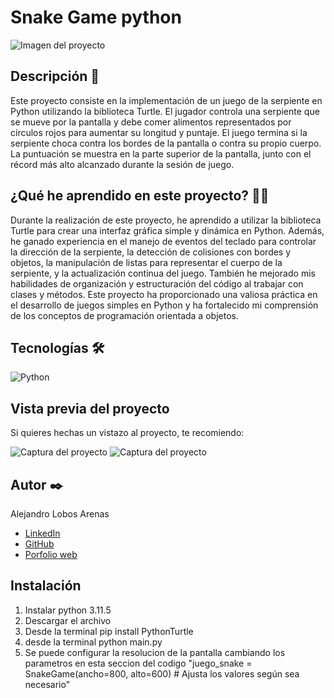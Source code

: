 # Snake Game python
![Imagen del proyecto](https://github.com/alejandro-lobos/snake.-game-python-3.11.5/blob/774580f6327880b07e7ecefba1c99357f8d6240e/snake-image)

<!-- ## Ejemplo en vivo
- [URL-de-github-pages-de-este-proyecto](URL-de-github-pages-de-este-proyecto)
- [URL-de-la-api](URL-de-la-api) -->

## Descripción 📑

Este proyecto consiste en la implementación de un juego de la serpiente en Python utilizando la biblioteca Turtle. El jugador controla una serpiente que se mueve por la pantalla y debe comer alimentos representados por círculos rojos para aumentar su longitud y puntaje. El juego termina si la serpiente choca contra los bordes de la pantalla o contra su propio cuerpo. La puntuación se muestra en la parte superior de la pantalla, junto con el récord más alto alcanzado durante la sesión de juego.

## ¿Qué he aprendido en este proyecto? 🙇🏻 

Durante la realización de este proyecto, he aprendido a utilizar la biblioteca Turtle para crear una interfaz gráfica simple y dinámica en Python. Además, he ganado experiencia en el manejo de eventos del teclado para controlar la dirección de la serpiente, la detección de colisiones con bordes y objetos, la manipulación de listas para representar el cuerpo de la serpiente, y la actualización continua del juego. También he mejorado mis habilidades de organización y estructuración del código al trabajar con clases y métodos. Este proyecto ha proporcionado una valiosa práctica en el desarrollo de juegos simples en Python y ha fortalecido mi comprensión de los conceptos de programación orientada a objetos.

## Tecnologías 🛠
<!-- Iconos sacados de: https://github.com/hendrasob/badges/blob/master/README.md y https://github.com/alexandresanlim/Badges4-README.md-Profile -->
![Python](https://img.shields.io/badge/Python-3776AB?style=for-the-badge&logo=python&logoColor=white)

## Vista previa del proyecto
Si quieres hechas un vistazo al proyecto, te recomiendo:

![Captura del proyecto](https://github.com/alejandro-lobos/snake.-game-python-3.11.5/blob/ed99a6876761a783e05ba1e359c208ea4fbcc43c/captura-juego1)
![Captura del proyecto](https://github.com/alejandro-lobos/snake.-game-python-3.11.5/blob/ed99a6876761a783e05ba1e359c208ea4fbcc43c/captura-juego2)

## Autor ✒️
Alejandro Lobos Arenas

* [LinkedIn](https://www.linkedin.com/in/alejandro-lobos-arenas/)
* [GitHub](https://github.com/alejandro-lobos)
* [Porfolio web](https://alejandrolobos.com/)

## Instalación 

1. Instalar python 3.11.5
2. Descargar el archivo
3. Desde la terminal pip install PythonTurtle
4. desde la terminal python main.py
5. Se puede configurar la resolucion de la pantalla cambiando los parametros en esta seccion del codigo "juego_snake = SnakeGame(ancho=800, alto=600)  # Ajusta los valores según sea necesario"


